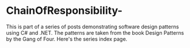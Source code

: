 # ChainOfResponsibility-

This is part of a series of posts demonstrating software design patterns using C# and .NET. 
The patterns are taken from the book Design Patterns by the Gang of Four. Here's the series index page.
